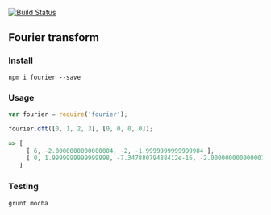 [![Build Status](https://travis-ci.org/drom/fourier.svg)](https://travis-ci.org/drom/fourier)

## Fourier transform

### Install

```
npm i fourier --save
```

### Usage

```javascript
var fourier = require('fourier');

fourier.dft([0, 1, 2, 3], [0, 0, 0, 0]);

=> [
     [ 6, -2.0000000000000004, -2, -1.9999999999999984 ],
     [ 0, 1.9999999999999998, -7.34788079488412e-16, -2.000000000000001 ]
   ]
```

### Testing

`grunt mocha`
